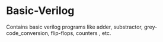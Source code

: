 # Basic-Verilog
Contains basic verilog programs like adder, substractor, grey-code_conversion, flip-flops, counters , etc.
